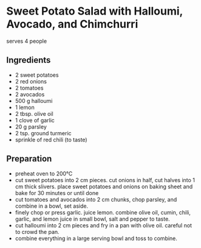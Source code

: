 Sweet Potato Salad with Halloumi, Avocado, and Chimchurri
=======================
<!-- based on hello fresh recipe -->
serves 4 people

Ingredients
-----------
* 2 sweet potatoes
* 2 red onions
* 2 tomatoes
* 2 avocados
* 500 g halloumi
* 1 lemon
* 2 tbsp. olive oil
* 1 clove of garlic
* 20 g parsley
* 2 tsp. ground turmeric
* sprinkle of red chili (to taste)


Preparation
-----------
* preheat oven to 200°C
* cut sweet potatoes into 2 cm pieces. cut onions in half, cut halves into 1 cm thick slivers. place sweet potatoes and onions on baking sheet and bake for 30 minutes or until done
* cut tomatoes and avocados into 2 cm chunks, chop parsley, and combine in a bowl, set aside.
* finely chop or press garlic. juice lemon. combine olive oil, cumin, chili, garlic, and lemon juice in small bowl, salt and pepper to taste.
* cut halloumi into 2 cm pieces and fry in a pan with olive oil. careful not to crowd the pan.
* combine everything in a large serving bowl and toss to combine.

